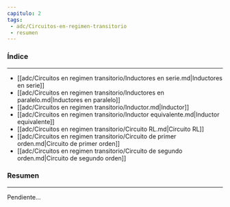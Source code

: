 ```yaml
---
capitulo: 2
tags: 
 - adc/Circuitos-en-regimen-transitorio
 - resumen
---
```

### Índice
---
 * [[adc/Circuitos en regimen transitorio/Inductores en serie.md|Inductores en serie]]
 * [[adc/Circuitos en regimen transitorio/Inductores en paralelo.md|Inductores en paralelo]]
 * [[adc/Circuitos en regimen transitorio/Inductor.md|Inductor]]
 * [[adc/Circuitos en regimen transitorio/Inductor equivalente.md|Inductor equivalente]]
 * [[adc/Circuitos en regimen transitorio/Circuito RL.md|Circuito RL]]
 * [[adc/Circuitos en regimen transitorio/Circuito de primer orden.md|Circuito de primer orden]]
 * [[adc/Circuitos en regimen transitorio/Circuito de segundo orden.md|Circuito de segundo orden]]

### Resumen
---
Pendiente...
